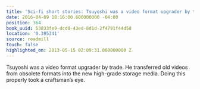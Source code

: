 ```yaml
---
title: 'Sci-fi short stories: Tsuyoshi was a video format upgrader by trade. He transferre…'
date: 2016-04-09 18:16:00.600000000 -04:00
position: 364
book_uuid: 53833fe9-dcd0-43ed-8d1d-2f4791f44d5d
location: '0.395341'
source: readmill
touch: false
highlighted_on: 2013-05-15 02:09:31.000000000 Z
---
```


Tsuyoshi was a video format upgrader by trade. He transferred old videos from obsolete formats into the new high-grade storage media. Doing this properly took a craftsman’s eye.